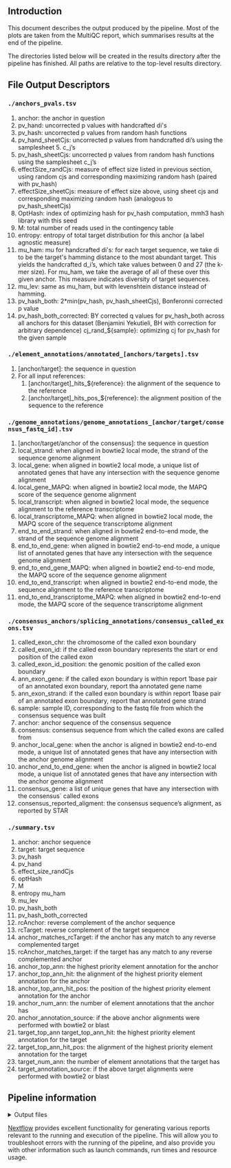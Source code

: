 
## Introduction

This document describes the output produced by the pipeline. Most of the plots are taken from the MultiQC report, which summarises results at the end of the pipeline.

The directories listed below will be created in the results directory after the pipeline has finished. All paths are relative to the top-level results directory.


## File Output Descriptors

### `./anchors_pvals.tsv`
1. anchor: the anchor in question
2. pv_hand: uncorrected p values with handcrafted di's
3. pv_hash: uncorrected p values from random hash functions
4. pv_hand_sheetCjs: uncorrected p values from handcrafted di’s using the samplesheet 5. c_j’s
5. pv_hash_sheetCjs: uncorrected p values from random hash functions using the samplesheet c_j’s
6. effectSize_randCjs: measure of effect size listed in previous section, using random cjs and corresponding maximizing random hash (paired with pv_hash)
7. effectSize_sheetCjs: measure of effect size above, using sheet cjs and corresponding maximizing random hash (analogous to pv_hash_sheetCjs)
8. OptHash: index of optimizing hash for pv_hash computation, mmh3 hash library with this seed
9. M: total number of reads used in the contingency table
10. entropy: entropy of total target distribution for this anchor (a label agnostic measure)
11. mu_ham: mu for handcrafted di's: for each target sequence, we take di to be the target's hamming distance to the most abundant target. This yields the handcrafted d_i’s, which take values between 0 and 27 (the k-mer size). For mu_ham, we take the average of all of these over this given anchor. This measure indicates diversity of target sequences.
12. mu_lev: same as mu_ham, but with levenshtein distance instead of hamming.
13. pv_hash_both: 2*min(pv_hash, pv_hash_sheetCjs), Bonferonni corrected p value
14. pv_hash_both_corrected: BY corrected q values for pv_hash_both across all anchors for this dataset (Benjamini Yekutieli, BH with correction for arbitrary dependence)
cj_rand_${sample}: optimizing cj for pv_hash for the given sample

### `./element_annotations/annotated_[anchors/targets].tsv`
1. [anchor/target]: the sequence in question
2. For all input references:
    1. [anchor/target]\_hits\_${reference}: the alignment of the sequence to the reference
    2. [anchor/target]\_hits\_pos_${reference}: the alignment position of the sequence to the reference

### `./genome_annotations/genome_annotations_[anchor/target/consensus_fastq_id].tsv`
1. [anchor/target/anchor of the consensus]: the sequence in question
2. local_strand: when aligned in bowtie2 local mode, the strand of the sequence genome alignment
3. local_gene: when aligned in bowtie2 local mode, a unique list of annotated genes that have any intersection with the sequence genome alignment
4. local_gene_MAPQ:  when aligned in bowtie2 local mode, the MAPQ score of the sequence genome alignment
5. local_transcript: when aligned in bowtie2 local mode, the sequence alignment to the reference transcriptome
6. local_transcriptome_MAPQ: when aligned in bowtie2 local mode, the MAPQ score of the sequence transcriptome alignment
7. end_to_end_strand: when aligned in bowtie2 end-to-end mode, the strand of the sequence genome alignment
8. end_to_end_gene: when aligned in bowtie2 end-to-end mode, a unique list of annotated genes that have any intersection with the sequence genome alignment
9. end_to_end_gene_MAPQ: when aligned in bowtie2 end-to-end mode, the MAPQ score of the sequence genome alignment
10. end_to_end_transcript: when aligned in bowtie2 end-to-end mode, the sequence alignment to the reference transcriptome
11. end_to_end_transcriptome_MAPQ: when aligned in bowtie2 end-to-end mode, the MAPQ score of the sequence transcriptome alignment

### `./consensus_anchors/splicing_annotations/consensus_called_exons.tsv`
1. called_exon_chr: the chromosome of the called exon boundary
2. called_exon_id: if the called exon boundary represents the start or end position of the called exon
3. called_exon_id_position: the genomic position of the called exon boundary
4. ann_exon_gene: if the called exon boundary is within report 1base pair of an annotated exon boundary, report tha annotated gene name
5. ann_exon_strand: if the called exon boundary is within report 1base pair of an annotated exon boundary, report that annotated gene strand
6. sample: sample ID, corresponding to the fastq file from which the consensus sequence was built
7. anchor: anchor sequence of the consensus sequence
8. consensus: consensus sequence from which the called exons are called from
9. anchor_local_gene: when the anchor is aligned in bowtie2 end-to-end mode, a unique list of annotated genes that have any intersection with the anchor genome alignment
10. anchor_end_to_end_gene: when the anchor is aligned in bowtie2 local mode, a unique list of annotated genes that have any intersection with the anchor genome alignment
11. consensus_gene: a list of unique genes that have any intersection with the consensus` called exons
12. consensus_reported_aligment: the consensus sequence’s alignment, as reported by STAR

### `./summary.tsv`
1. anchor: anchor sequence
2. target: target sequence
3. pv_hash
4. pv_hand
5. effect_size_randCjs
6. optHash
7. M
8. entropy mu_ham
9. mu_lev
10. pv_hash_both
11. pv_hash_both_corrected
12. rcAnchor: reverse complement of the anchor sequence
13. rcTarget: reverse complement of the target sequence
14. anchor_matches_rcTarget: if the anchor has any match to any reverse complemented target
15. rcAnchor_matches_target: if the target has any match to any reverse complemented anchor
16. anchor_top_ann: the highest priority element annotation for the anchor
17. anchor_top_ann_hit: the alignment of the highest priority element annotation for the anchor
18. anchor_top_ann_hit_pos: the position of the highest priority element annotation for the anchor
19. anchor_num_ann: the number of element annotations that the anchor has
20. anchor_annotation_source: if the above anchor alignments were performed with bowtie2 or blast
21. target_top_ann  target_top_ann_hit: the highest priority element annotation for the target
22. target_top_ann_hit_pos: the alignment of the highest priority element annotation for the target
23. target_num_ann: the number of element annotations that the target has
24. target_annotation_source: if the above target alignments were performed with bowtie2 or blast



## Pipeline information

<details markdown="1">
<summary>Output files</summary>

* `pipeline_info/`
    * Reports generated by Nextflow: `execution_report.html`, `execution_timeline.html`, `execution_trace.txt` and `pipeline_dag.dot`/`pipeline_dag.svg`.
    * Reports generated by the pipeline: `pipeline_report.html`, `pipeline_report.txt` and `software_versions.tsv`.
    * Reformatted samplesheet files used as input to the pipeline: `samplesheet.valid.csv`.

</details>

[Nextflow](https://www.nextflow.io/docs/latest/tracing.html) provides excellent functionality for generating various reports relevant to the running and execution of the pipeline. This will allow you to troubleshoot errors with the running of the pipeline, and also provide you with other information such as launch commands, run times and resource usage.

